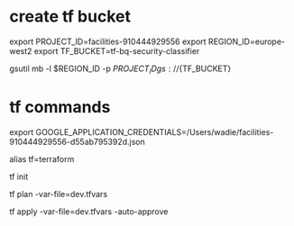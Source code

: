 # create tf bucket

export PROJECT_ID=facilities-910444929556
export REGION_ID=europe-west2
export TF_BUCKET=tf-bq-security-classifier

gsutil mb -l $REGION_ID -p $PROJECT_ID gs://${TF_BUCKET} 

# tf commands

export GOOGLE_APPLICATION_CREDENTIALS=/Users/wadie/facilities-910444929556-d55ab795392d.json

alias tf=terraform

tf init

tf plan -var-file=dev.tfvars

tf apply -var-file=dev.tfvars -auto-approve
